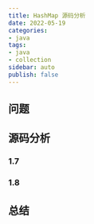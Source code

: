 ```yaml
---
title: HashMap 源码分析
date: 2022-05-19
categories:
- java
tags:
- java
- collection
sidebar: auto
publish: false
---
```


## 问题

## 源码分析

### 1.7

### 1.8

## 总结

